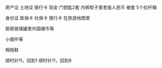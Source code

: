
房产证 土地证 银行卡 现金 门钥匙2套 内裤柜子里老版人民币 被套 5个拉杆箱

身份证 医保卡 社保卡 银行卡 在旅游地图里

厨房玻璃罐里外国硬币等

小摆件等

棉拖鞋


顺时针11，回到1
顺时针11，回到8